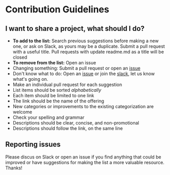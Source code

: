 # Contribution Guidelines

## I want to share a project, what should I do?

* **To add to the list:** Search previous suggestions before making a new one, or ask on Slack, as yours may be a duplicate. Submit a pull request with a useful title. Pull requests with update readme.md as a title will be closed
* **To remove from the list:** Open an issue
* Changing something: Submit a pull request or open an [issue](https://github.com/binarymist/awesome-infosecnz/issues)
* Don't know what to do: Open an [issue](https://github.com/binarymist/awesome-infosecnz/issues) or join the [slack](https://github.com/binarymist/InfoSecNZ#join-infosecnz), let us know what's going on.
* Make an individual pull request for each suggestion
* List items should be sorted *alphabetically*
* Each item should be limited to one link
* The link should be the name of the offering
* New categories or improvements to the existing categorization are welcome
* Check your spelling and grammar
* Descriptions should be clear, concise, and non-promotional
* Descriptions should follow the link, on the same line

## Reporting issues

Please discus on Slack or open an issue if you find anything that could be improved or have suggestions for making the list a more valuable resource. Thanks!
